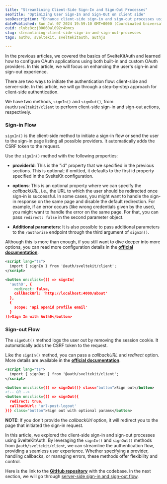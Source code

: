 ```yaml
---
title: "Streamlining Client-Side Sign-In and Sign-Out Processes"
seoTitle: "Optimizing User Sign-In and Sign-Out on client side"
seoDescription: "Enhance client-side sign-in and sign-out processes using SvelteKitAuth for a seamless user experience with flexible authentication management"
datePublished: Sun Jul 07 2024 19:59:10 GMT+0000 (Coordinated Universal Time)
cuid: clybz8czj00060al092r4bmcs
slug: streamlining-client-side-sign-in-and-sign-out-processes
tags: auth0, sveltekit, sveltekitauth, authjs

---
```


In the previous articles, we covered the basics of SvelteKitAuth and learned how to configure OAuth applications using both built-in and custom OAuth providers. In this article, we will focus on enhancing the user's sign-in and sign-out experience.

There are two ways to initiate the authentication flow: client-side and server-side. In this article, we will go through a step-by-step approach for client-side authentication.

We have two methods, `signIn()` and `signOut()`, from `@auth/sveltekit/client` to perform client-side sign-in and sign-out actions, respectively.

### Sign-in Flow

`signIn()` is the client-side method to initiate a sign-in flow or send the user to the sign-in page listing all possible providers. It automatically adds the CSRF token to the request.

Use the `signIn()` method with the following properties:

* **providerId**: This is the "id" property that we specified in the previous sections. This is optional; if omitted, it defaults to the first id property specified in the SvelteKit configuration.
    
* **options**: This is an optional property where we can specify the *callbackURL*, i.e., the URL to which the user should be redirected once sign-in is successful. In some cases, you might want to handle the sign-in response on the same page and disable the default redirection. For example, if an error occurs (like wrong credentials given by the user), you might want to handle the error on the same page. For that, you can pass `redirect: false` in the second parameter object.
    
* **Additional parameters**: It is also possible to pass additional parameters to the `/authorize` endpoint through the third argument of `signIn()`.
    

Although this is more than enough, if you still want to dive deeper into more options, you can read more configuration details in the [**official documentation**](https://next-auth.js.org/getting-started/client#redirects-to-sign-in-page-when-clicked).

```xml
<script lang="ts">
  import { signIn } from '@auth/sveltekit/client';
</script>

<button on:click={() => signIn(
  'auth0', {
    redirect: false,
    callbackUrl: 'http://localhost:4000/about'
  },
  {
    scope: 'api openid profile email'
  }
)}>Sign In with Auth0</button>
```

### Sign-out Flow

The `signOut()` method logs the user out by removing the session cookie. It automatically adds the CSRF token to the request.

Like the `signIn()` method, you can pass a *callbackURL* and *redirect* option. More details are available in the [**official documentation**](https://next-auth.js.org/getting-started/client#signout).

```xml
<script lang="ts">
  import { signOut } from '@auth/sveltekit/client';
</script>

<button on:click={() => signOut()} class="button">Sign out</button>
<!-- OR -->
<button on:click={() => signOut({
  redirect: true,
  callbackUrl: 'url-post-logout'
})} class="button">Sign out with optional params</button>
```

**NOTE**: If you don't provide the *callbackUrl* option, it will redirect you to the page that initiated the sign-in request.

In this article, we explored the client-side sign-in and sign-out processes using SvelteKitAuth. By leveraging the `signIn()` and `signOut()` methods from `@auth/sveltekit/client`, we can streamline the authentication flow, providing a seamless user experience. Whether specifying a provider, handling callbacks, or managing errors, these methods offer flexibility and control.

Here is the link to the [**GitHub repository**](https://github.com/aakash14goplani/SvelteKitAuth) with the codebase. In the next section, we will go through [server-side sign-in and sign-out flow](https://blog.aakashgoplani.in/optimizing-server-side-login-and-logout-processes).